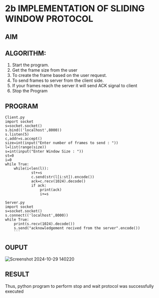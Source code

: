 # 2b IMPLEMENTATION OF SLIDING WINDOW PROTOCOL
## AIM
## ALGORITHM:
1. Start the program.
2. Get the frame size from the user
3. To create the frame based on the user request.
4. To send frames to server from the client side.
5. If your frames reach the server it will send ACK signal to client
6. Stop the Program
## PROGRAM
```
Client.py
import socket 
s=socket.socket() 
s.bind(('localhost',8000)) 
s.listen(5) 
c,addr=s.accept() 
size=int(input("Enter number of frames to send : ")) 
l=list(range(size)) 
s=int(input("Enter Window Size : ")) 
st=0 
i=0 
while True: 
    while(i<len(l)): 
            st+=s 
            c.send(str(l[i:st]).encode()) 
            ack=c.recv(1024).decode() 
            if ack: 
                print(ack) 
                i+=s
```
```
Server.py
import socket 
s=socket.socket() 
s.connect(('localhost',8000)) 
while True:    
    print(s.recv(1024).decode()) 
    s.send("acknowledgement recived from the server".encode())
    ```
```
## OUPUT
![Screenshot 2024-10-29 140220](https://github.com/user-attachments/assets/652f6fa7-a67d-4849-b706-c8b82b66c9e2)

## RESULT
Thus, python program to perform stop and wait protocol was successfully executed
